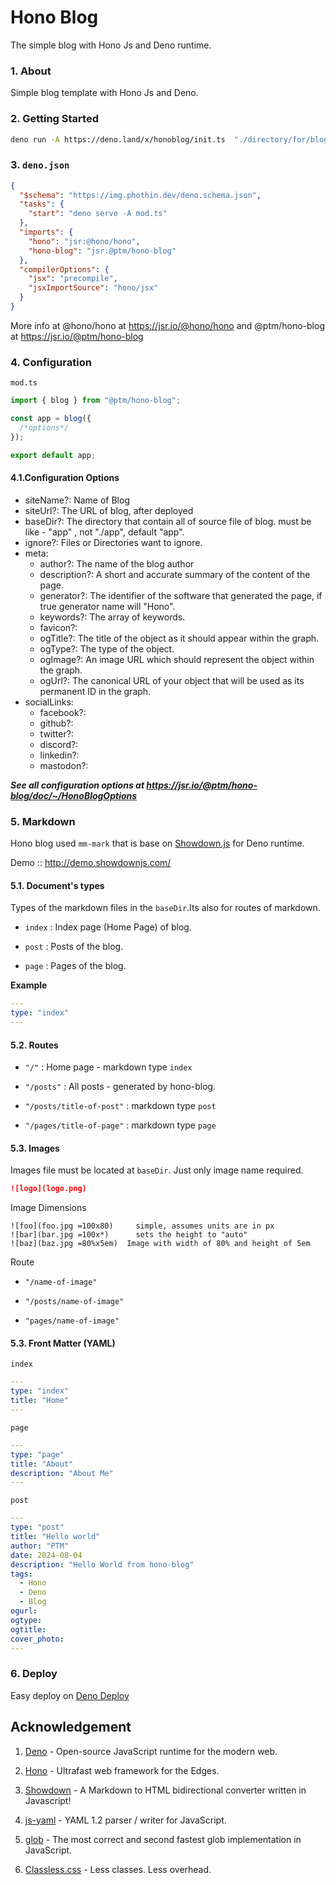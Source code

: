 # Hono Blog

The simple blog with Hono Js and Deno runtime.

### 1. About

Simple blog template with Hono Js and Deno.

### 2. Getting Started

```bash
deno run -A https://deno.land/x/honoblog/init.ts  "./directory/for/blog/"
```

### 3. `deno.json`

```json
{
  "$schema": "https://img.phothin.dev/deno.schema.json",
  "tasks": {
    "start": "deno serve -A mod.ts"
  },
  "imports": {
    "hono": "jsr:@hono/hono",
    "hono-blog": "jsr:@ptm/hono-blog"
  },
  "compilerOptions": {
    "jsx": "precompile",
    "jsxImportSource": "hono/jsx"
  }
}
```

More info at @hono/hono at https://jsr.io/@hono/hono and @ptm/hono-blog at
https://jsr.io/@ptm/hono-blog

### 4. Configuration

`mod.ts`

```ts
import { blog } from "@ptm/hono-blog";

const app = blog({
  /*options*/
});

export default app;
```

#### 4.1.Configuration Options

- siteName?: Name of Blog
- siteUrl?: The URL of blog, after deployed
- baseDir?: The directory that contain all of source file of blog. must be
  like - "app" , not "./app", default "app".
- ignore?: Files or Directories want to ignore.
- meta:
  - author?: The name of the blog author
  - description?: A short and accurate summary of the content of the page.
  - generator?: The identifier of the software that generated the page, if true
    generator name will "Hono".
  - keywords?: The array of keywords.
  - favicon?:
  - ogTitle?: The title of the object as it should appear within the graph.
  - ogType?: The type of the object.
  - ogImage?: An image URL which should represent the object within the graph.
  - ogUrl?: The canonical URL of your object that will be used as its permanent
    ID in the graph.
- socialLinks:
  - facebook?:
  - github?:
  - twitter?:
  - discord?:
  - linkedin?:
  - mastodon?:

**_See all configuration options at
https://jsr.io/@ptm/hono-blog/doc/~/HonoBlogOptions_**

### 5. Markdown

Hono blog used `mm-mark` that is base on
[Showdown.js](https://github.com/showdownjs/showdown) for Deno runtime.

Demo :: http://demo.showdownjs.com/

#### 5.1. Document's types

Types of the markdown files in the `baseDir`.Its also for routes of markdown.

- `index` : Index page (Home Page) of blog.

- `post` : Posts of the blog.

- `page` : Pages of the blog.

**Example**

```yaml
---
type: "index"
---
```

#### 5.2. Routes

- `"/"` : Home page - markdown type `index`

- `"/posts"` : All posts - generated by hono-blog.

- `"/posts/title-of-post"` : markdown type `post`

- `"/pages/title-of-page"` : markdown type `page`

#### 5.3. Images

Images file must be located at `baseDir`. Just only image name required.

```md
![logo](logo.png)
```

Image Dimensions

```
![foo](foo.jpg =100x80)     simple, assumes units are in px
![bar](bar.jpg =100x*)      sets the height to "auto"
![baz](baz.jpg =80%x5em)  Image with width of 80% and height of 5em
```

Route

- `"/name-of-image"`

- `"/posts/name-of-image"`

- `"pages/name-of-image"`

#### 5.3. Front Matter (YAML)

`index`

```yaml
---
type: "index"
title: "Home"
---
```

`page`

```yaml
---
type: "page"
title: "About"
description: "About Me"
---
```

`post`

```yaml
---
type: "post"
title: "Hello world"
author: "PTM"
date: 2024-08-04
description: "Hello World from hono-blog"
tags:
  - Hono
  - Deno
  - Blog
ogurl:
ogtype:
ogtitle:
cover_photo:
---
```

### 6. Deploy

Easy deploy on [Deno Deploy](https://deno.com/deploy)

## Acknowledgement

1. [Deno](https://deno.com/) - Open-source JavaScript runtime for the modern
   web.

2. [Hono](https://hono.dev/) - Ultrafast web framework for the Edges.

3. [Showdown](https://github.com/showdownjs/showdown) - A Markdown to HTML
   bidirectional converter written in Javascript!

4. [js-yaml](https://github.com/nodeca/js-yaml) - YAML 1.2 parser / writer for
   JavaScript.

5. [glob](https://github.com/isaacs/node-glob#readme) - The most correct and
   second fastest glob implementation in JavaScript.

6. [Classless.css](https://classless.de/) - Less classes. Less overhead.
